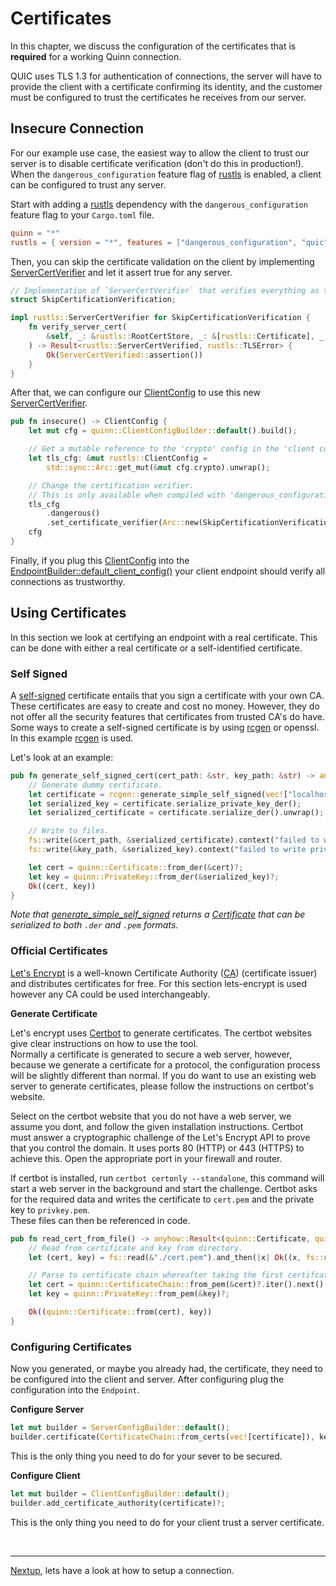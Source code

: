 # Certificates

In this chapter, we discuss the configuration of the certificates that is **required** for a working Quinn connection. 

QUIC uses TLS 1.3 for authentication of connections, the server will have to provide the client with a certificate confirming its identity, 
and the customer must be configured to trust the certificates he receives from our server. 

## Insecure Connection

For our example use case, the easiest way to allow the client to trust our server is to disable certificate verification (don't do this in production!). 
When the `dangerous_configuration` feature flag of [rustls][3] is enabled, a client can be configured to trust any server.

Start with adding a [rustls][3] dependency with the `dangerous_configuration` feature flag to your `Cargo.toml` file.

```toml
quinn = "*"
rustls = { version = "*", features = ["dangerous_configuration", "quic"] }
``` 

Then, you can skip the certificate validation on the client by implementing [ServerCertVerifier][ServerCertVerifier] and let it assert true for any server. 

```rust
// Implementation of `ServerCertVerifier` that verifies everything as trustworthy.
struct SkipCertificationVerification;

impl rustls::ServerCertVerifier for SkipCertificationVerification {
    fn verify_server_cert(
        &self, _: &rustls::RootCertStore, _: &[rustls::Certificate], _: webpki::DNSNameRef, _: &[u8],
    ) -> Result<rustls::ServerCertVerified, rustls::TLSError> {
        Ok(ServerCertVerified::assertion())
    }
}
```

After that, we can configure our [ClientConfig][ClientConfig] to use this new [ServerCertVerifier][ServerCertVerifier]. 

```rust
pub fn insecure() -> ClientConfig {
    let mut cfg = quinn::ClientConfigBuilder::default().build();

    // Get a mutable reference to the 'crypto' config in the 'client config'..
    let tls_cfg: &mut rustls::ClientConfig =
        std::sync::Arc::get_mut(&mut cfg.crypto).unwrap();

    // Change the certification verifier.
    // This is only available when compiled with 'dangerous_configuration' feature.
    tls_cfg
        .dangerous()
        .set_certificate_verifier(Arc::new(SkipCertificationVerification));
    cfg
}
```
 
Finally, if you plug this [ClientConfig][ClientConfig] into the [EndpointBuilder::default_client_config()][default_client_config] your client endpoint should verify all connections as trustworthy.

## Using Certificates

In this section we look at certifying an endpoint with a real certificate. 
This can be done with either a real certificate or a self-identified certificate.

### Self Signed

A [self-signed][5] certificate entails that you sign a certificate with your own CA. 
These certificates are easy to create and cost no money. 
However, they do not offer all the security features that certificates from trusted CA's do have. 
Some ways to create a self-signed certificate is by using [rcgen][4] or openssl. 
In this example [rcgen][4] is used.   

Let's look at an example:

```rust
pub fn generate_self_signed_cert(cert_path: &str, key_path: &str) -> anyhow::Result<(quinn::Certificate, quinn::PrivateKey)> {
    // Generate dummy certificate.
    let certificate = rcgen::generate_simple_self_signed(vec!["localhost".into()]).unwrap();
    let serialized_key = certificate.serialize_private_key_der();
    let serialized_certificate = certificate.serialize_der().unwrap();

    // Write to files.
    fs::write(&cert_path, &serialized_certificate).context("failed to write certificate")?;
    fs::write(&key_path, &serialized_key).context("failed to write private key")?;

    let cert = quinn::Certificate::from_der(&cert)?;
    let key = quinn::PrivateKey::from_der(&serialized_key)?;
    Ok((cert, key))
}
```

*Note that [generate_simple_self_signed][generate_simple_self_signed] returns a [Certificate][2] that can be serialized to both `.der` and `.pem` formats.*

### Official Certificates

[Let's Encrypt][6] is a well-known Certificate Authority ([CA][1]) (certificate issuer) and distributes certificates for free.
For this section lets-encrypt is used however any CA could be used interchangeably. 

**Generate Certificate**

Let's encrypt uses [Certbot][7] to generate certificates. 
The certbot websites give clear instructions on how to use the tool.  
Normally a certificate is generated to secure a web server, however, because we generate a certificate for a protocol,
the configuration process will be slightly different than normal.
If you do want to use an existing web server to generate certificates, please follow the instructions on certbot's website.

Select on the certbot website that you do not have a web server, we assume you dont, and follow the given installation instructions.
Certbot must answer a cryptographic challenge of the Let's Encrypt API to prove that you control the domain. 
It uses ports 80 (HTTP) or 443 (HTTPS) to achieve this. Open the appropriate port in your firewall and router.

If certbot is installed, run `certbot certonly --standalone`, this command will start a web server in the background and start the challenge.
Certbot asks for the required data and writes the certificate to `cert.pem` and the private key to `privkey.pem`.  
These files can then be referenced in code.  
 
```rust
pub fn read_cert_from_file() -> anyhow::Result<(quinn::Certificate, quinn::PrivateKey)> {
    // Read from certificate and key from directory.
    let (cert, key) = fs::read(&"./cert.pem").and_then(|x| Ok((x, fs::read(&"./privkey.pem")?)))?;

    // Parse to certificate chain whereafter taking the first certifcater in this chain.
    let cert = quinn::CertificateChain::from_pem(&cert)?.iter().next().unwrap().clone();
    let key = quinn::PrivateKey::from_pem(&key)?;

    Ok((quinn::Certificate::from(cert), key))
}
```

### Configuring Certificates

Now you generated, or maybe you already had, the certificate, they need to be configured into the client and server. 
After configuring plug the configuration into the `Endpoint`.

**Configure Server**

```rust
let mut builder = ServerConfigBuilder::default();
builder.certificate(CertificateChain::from_certs(vec![certificate]), key)?;
```

This is the only thing you need to do for your sever to be secured. 

**Configure Client**

```rust
let mut builder = ClientConfigBuilder::default();
builder.add_certificate_authority(certificate)?;    
```

This is the only thing you need to do for your client trust a server certificate. 

<br><hr>

[Nextup](set-up-connection.md), lets have a look at how to setup a connection. 

[1]: https://en.wikipedia.org/wiki/Certificate_authority
[2]: https://en.wikipedia.org/wiki/Public_key_certificate
[3]: https://github.com/ctz/rustls
[4]: https://github.com/est31/rcgen
[5]: https://en.wikipedia.org/wiki/Self-signed_certificate#:~:text=In%20cryptography%20and%20computer%20security,a%20CA%20aim%20to%20provide.
[6]: https://letsencrypt.org/getting-started/
[7]: https://certbot.eff.org/instructions

[ClientConfig]: https://docs.rs/quinn/latest/quinn/generic/struct.ClientConfig.html
[ServerCertVerifier]: https://docs.rs/rustls/latest/rustls/trait.ServerCertVerifier.html
[default_client_config]: https://docs.rs/quinn/latest/quinn/generic/struct.EndpointBuilder.html#method.default_client_config
[generate_simple_self_signed]: https://docs.rs/rcgen/latest/rcgen/fn.generate_simple_self_signed.html
[Certificate]: https://docs.rs/rcgen/latest/rcgen/struct.Certificate.html